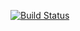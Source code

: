 [![Build Status](https://travis-ci.org/BorisovSergei113/queue.svg?branch=master)](https://travis-ci.org/BorisovSergei113/queue)


